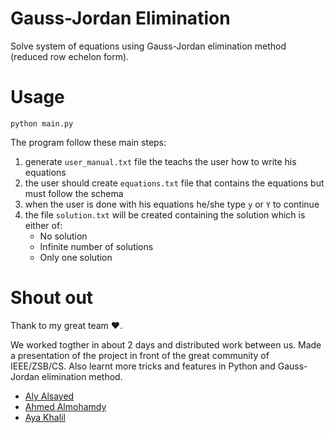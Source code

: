 # Gauss-Jordan Elimination

Solve system of equations using Gauss-Jordan elimination method (reduced row echelon form).

# Usage

```
python main.py
```

The program follow these main steps:

1. generate `user_manual.txt` file the teachs the user how to write his equations
2. the user should create `equations.txt` file that contains the equations but must follow the schema
3. when the user is done with his equations he/she type `y` or `Y` to continue
4. the file `solution.txt` will be created containing the solution which is either of:
    - No solution
    - Infinite number of solutions
    - Only one solution

# Shout out

Thank to my great team ❤️.

We worked togther in about 2 days and distributed work between us. Made a presentation of the project in front of the great community of IEEE/ZSB/CS. Also learnt more tricks and features in Python and Gauss-Jordan elimination method.

- [Aly Alsayed](https://github.com/alyalsayed)
- [Ahmed Almohamdy](https://github.com/ahmedalmohamdy)
- [Aya Khalil](https://github.com/Ayamohamedkhalil)
